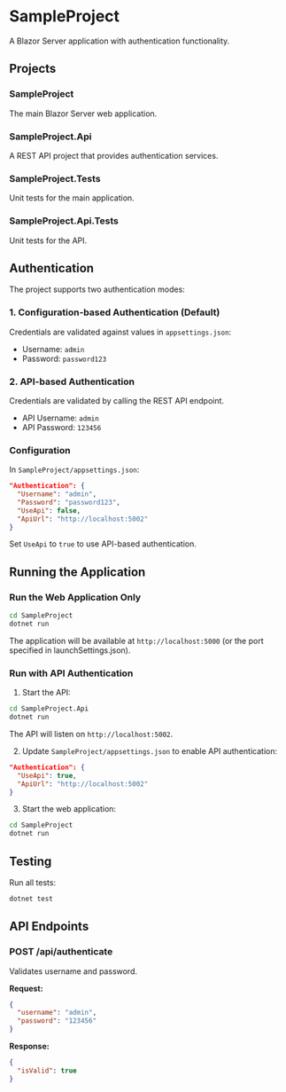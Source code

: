# SampleProject

A Blazor Server application with authentication functionality.

## Projects

### SampleProject
The main Blazor Server web application.

### SampleProject.Api
A REST API project that provides authentication services.

### SampleProject.Tests
Unit tests for the main application.

### SampleProject.Api.Tests
Unit tests for the API.

## Authentication

The project supports two authentication modes:

### 1. Configuration-based Authentication (Default)
Credentials are validated against values in `appsettings.json`:
- Username: `admin`
- Password: `password123`

### 2. API-based Authentication
Credentials are validated by calling the REST API endpoint.
- API Username: `admin`
- API Password: `123456`

### Configuration

In `SampleProject/appsettings.json`:

```json
"Authentication": {
  "Username": "admin",
  "Password": "password123",
  "UseApi": false,
  "ApiUrl": "http://localhost:5002"
}
```

Set `UseApi` to `true` to use API-based authentication.

## Running the Application

### Run the Web Application Only
```bash
cd SampleProject
dotnet run
```
The application will be available at `http://localhost:5000` (or the port specified in launchSettings.json).

### Run with API Authentication

1. Start the API:
```bash
cd SampleProject.Api
dotnet run
```
The API will listen on `http://localhost:5002`.

2. Update `SampleProject/appsettings.json` to enable API authentication:
```json
"Authentication": {
  "UseApi": true,
  "ApiUrl": "http://localhost:5002"
}
```

3. Start the web application:
```bash
cd SampleProject
dotnet run
```

## Testing

Run all tests:
```bash
dotnet test
```

## API Endpoints

### POST /api/authenticate
Validates username and password.

**Request:**
```json
{
  "username": "admin",
  "password": "123456"
}
```

**Response:**
```json
{
  "isValid": true
}
```